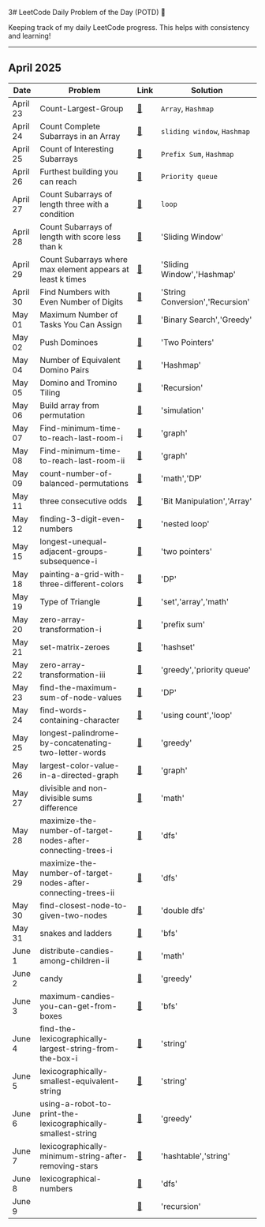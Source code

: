 3# LeetCode Daily Problem of the Day (POTD) 🚀

Keeping track of my daily LeetCode progress. This helps with consistency and learning!

---

## April 2025

| Date       | Problem | Link | Solution |
|------------|---------|------|----------|
| April 23   | Count-Largest-Group | [🔗](https://leetcode.com/problems/count-largest-group) | `Array`, `Hashmap` |
| April 24   | Count Complete Subarrays in an Array | [🔗](https://leetcode.com/problems/count-complete-subarrays-in-an-array) | `sliding window`, `Hashmap` |
| April 25   | Count of Interesting Subarrays | [🔗](https://leetcode.com/problems/count-of-interesting-subarrays) | `Prefix Sum`, `Hashmap` |
| April 26   | Furthest building you can reach | [🔗](https://leetcode.com/problems/furthest-building-you-can-reach) | `Priority queue` |
| April 27   | Count Subarrays of length three with a condition | [🔗](https://leetcode.com/problems/count-subarrays-of-length-three-with-a-condition) | `loop` |
| April 28   | Count Subarrays of length with score less than k  | [🔗](https://leetcode.com/problems/count-subarrays-with-score-less-than-k) | 'Sliding Window'|
| April 29   | Count Subarrays where max element appears at least k times | [🔗](https://leetcode.com/problems/count-subarrays-where-max-element-appears-at-least-k-times) | 'Sliding Window','Hashmap'|
| April 30   | Find Numbers with Even Number of Digits | [🔗](https://leetcode.com/problems/find-numbers-with-even-number-of-digits) | 'String Conversion','Recursion'|
| May 01   | Maximum Number of Tasks You Can Assign | [🔗](https://leetcode.com/problems/maximum-number-of-tasks-you-can-assign)  | 'Binary Search','Greedy'|
| May 02   | Push Dominoes | [🔗](https://leetcode.com/problems/push-dominoes)  | 'Two Pointers'|
| May 04   | Number of Equivalent Domino Pairs | [🔗](https://leetcode.com/problems/number-of-equivalent-domino-pairs)  | 'Hashmap'|
| May 05   | Domino and Tromino Tiling | [🔗](https://leetcode.com/problems/domino-and-tromino-tiling) | 'Recursion'|
| May 06   | Build array from permutation | [🔗](https://leetcode.com/problems/build-array-from-permutation) | 'simulation'|
| May 07   | Find-minimum-time-to-reach-last-room-i | [🔗](https://leetcode.com/problems/find-minimum-time-to-reach-last-room-i) | 'graph'|
| May 08   | Find-minimum-time-to-reach-last-room-ii | [🔗](https://leetcode.com/problems/find-minimum-time-to-reach-last-room-ii) | 'graph'|
| May 09   | count-number-of-balanced-permutations | [🔗](https://leetcode.com/problems/count-number-of-balanced-permutations) | 'math','DP'|
| May 11   | three consecutive odds | [🔗](https://leetcode.com/problems/three-consecutive-odds/description/?envType=daily-question&envId=2025-05-11) | 'Bit Manipulation','Array'|
| May 12   | finding-3-digit-even-numbers | [🔗](https://leetcode.com/problems/finding-3-digit-even-numbers/description/?envType=daily-question&envId=2025-05-11) | 'nested loop'|
| May 15   | longest-unequal-adjacent-groups-subsequence-i |[🔗](https://leetcode.com/problems/longest-unequal-adjacent-groups-subsequence-i/description/?envType=daily-question&envId=2025-05-15) | 'two pointers'|
| May 18   | painting-a-grid-with-three-different-colors |[🔗](https://leetcode.com/problems/painting-a-grid-with-three-different-colors/description/?envType=daily-question&envId=2025-05-18) | 'DP'|
| May 19   | Type of Triangle |[🔗](https://leetcode.com/problems/type-of-triangle/description/?envType=daily-question&envId=2025-05-19) | 'set','array','math'|
| May 20   | zero-array-transformation-i |[🔗](https://leetcode.com/problems/zero-array-transformation-i/description/?envType=daily-question&envId=2025-05-20) | 'prefix sum'|
| May 21   | set-matrix-zeroes |[🔗](https://leetcode.com/problems/set-matrix-zeroes/description/?envType=daily-question&envId=2025-05-21) | 'hashset'|
| May 22  | zero-array-transformation-iii |[🔗](https://leetcode.com/problems/zero-array-transformation-iii/submissions/1641258499/?envType=daily-question&envId=2025-05-22 ) | 'greedy','priority queue'|
| May 23  | find-the-maximum-sum-of-node-values |[🔗](https://leetcode.com/problems/find-the-maximum-sum-of-node-values/description/?envType=daily-question&envId=2025-05-23 ) | 'DP'|
| May 24  | find-words-containing-character |[🔗]( https://leetcode.com/problems/find-words-containing-character/submissions/1642852465/?envType=daily-question&envId=2025-05-24) | 'using count','loop'|
| May 25  | longest-palindrome-by-concatenating-two-letter-words |[🔗]( https://leetcode.com/problems/longest-palindrome-by-concatenating-two-letter-words/description/?envType=daily-question&envId=2025-05-25) | 'greedy'|
| May 26  | largest-color-value-in-a-directed-graph |[🔗]( https://leetcode.com/problems/largest-color-value-in-a-directed-graph/description/?envType=daily-question&envId=2025-05-26) | 'graph'|
| May 27  | divisible and non-divisible sums difference |[🔗]( https://leetcode.com/problems/divisible-and-non-divisible-sums-difference/description/?envType=daily-question&envId=2025-05-27) | 'math'|
| May 28  | maximize-the-number-of-target-nodes-after-connecting-trees-i|[🔗]( https://leetcode.com/problems/maximize-the-number-of-target-nodes-after-connecting-trees-i/?envType=daily-question&envId=2025-05-28) | 'dfs'|
| May 29  | maximize-the-number-of-target-nodes-after-connecting-trees-ii |[🔗]( https://leetcode.com/problems/maximize-the-number-of-target-nodes-after-connecting-trees-ii/?envType=daily-question&envId=2025-05-29) | 'dfs'|
| May 30  | find-closest-node-to-given-two-nodes |[🔗]( https://leetcode.com/problems/find-closest-node-to-given-two-nodes/description/?envType=daily-question&envId=2025-05-30) | 'double dfs'|
| May 31  | snakes and ladders |[🔗]( https://leetcode.com/problems/snakes-and-ladders/submissions/1649932516/?envType=daily-question&envId=2025-05-31) | 'bfs'|
| June 1  | distribute-candies-among-children-ii |[🔗]( https://leetcode.com/problems/distribute-candies-among-children-ii/description/?envType=daily-question&envId=2025-06-01) | 'math'|
| June 2  | candy |[🔗](https://leetcode.com/problems/candy/submissions/1651805564/?envType=daily-question&envId=2025-06-02) | 'greedy'|
| June 3  | maximum-candies-you-can-get-from-boxes |[🔗](https://leetcode.com/problems/maximum-candies-you-can-get-from-boxes/description/?envType=daily-question&envId=2025-06-03) | 'bfs'|
| June 4  | find-the-lexicographically-largest-string-from-the-box-i |[🔗](https://leetcode.com/problems/find-the-lexicographically-largest-string-from-the-box-i/submissions/1653486964/?envType=daily-question&envId=2025-06-04) | 'string'|
| June 5  | lexicographically-smallest-equivalent-string |[🔗](https://leetcode.com/problems/lexicographically-smallest-equivalent-string/?envType=daily-question&envId=2025-06-06) | 'string'|
| June 6  | using-a-robot-to-print-the-lexicographically-smallest-string |[🔗](https://leetcode.com/problems/using-a-robot-to-print-the-lexicographically-smallest-string/description/?envType=daily-question&envId=2025-06-06) | 'greedy'|
| June 7  | lexicographically-minimum-string-after-removing-stars |[🔗](https://leetcode.com/problems/lexicographically-minimum-string-after-removing-stars/description/?envType=daily-question&envId=2025-06-07) | 'hashtable','string'|
| June 8  | lexicographical-numbers |[🔗](https://leetcode.com/problems/lexicographical-numbers/description/?envType=daily-question&envId=2025-06-08) | 'dfs'|
| June 9  |  |[🔗](https://leetcode.com/problems/k-th-smallest-in-lexicographical-order/description/?envType=daily-question&envId=2025-06-09) | 'recursion'|
